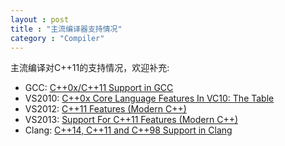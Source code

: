 ```yaml
---
layout : post
title : "主流编译器支持情况"
category : "Compiler"
---
```


主流编译对C++11的支持情况，欢迎补充:

+ GCC: [C++0x/C++11 Support in GCC](http://gcc.gnu.org/projects/cxx0x.html)
+ VS2010: [C++0x Core Language Features In VC10: The Table](http://blogs.msdn.com/b/vcblog/archive/2010/04/06/c-0x-core-language-features-in-vc10-the-table.aspx)
+ VS2012: [C++11 Features (Modern C++)](http://msdn.microsoft.com/en-us/library/hh567368(v=vs.110).aspx)
+ VS2013: [Support For C++11 Features (Modern C++)](http://msdn.microsoft.com/en-us/library/hh567368(v=vs.120).aspx)
+ Clang: [C++14, C++11 and C++98 Support in Clang](http://clang.llvm.org/cxx_status.html)